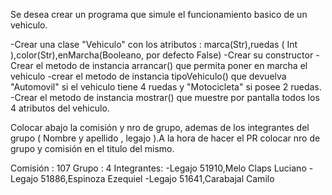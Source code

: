 Se desea crear un programa que simule el funcionamiento basico de un vehiculo.

-Crear una clase "Vehiculo" con los atributos : marca(Str),ruedas ( Int ),color(Str),enMarcha(Booleano, por defecto False)
-Crear su constructor
-Crear el metodo de instancia arrancar() que permita poner en marcha el vehiculo
-crear el metodo de instancia tipoVehiculo() que devuelva "Automovil" si el vehiculo tiene 4 ruedas y "Motocicleta" si posee 2 ruedas.
-Crear el metodo de instancia mostrar() que muestre por pantalla todos los 4 atributos del vehiculo.


Colocar abajo la comisión y nro de grupo, ademas de los integrantes del grupo ( Nombre y apellido , legajo ).A la hora de hacer el PR colocar nro de grupo y comisión en el titulo del mismo.

Comisión : 107
Grupo : 4
Integrantes:
-Legajo 51910,Melo Claps Luciano
-Legajo 51886,Espinoza Ezequiel
-Legajo 51641,Carabajal Camilo

